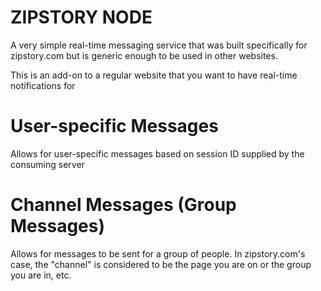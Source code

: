 # ZIPSTORY NODE
A very simple real-time messaging service that was built specifically for zipstory.com 
but is generic enough to be used in other websites. 

This is an add-on to a regular website that you want to have real-time notifications for
# User-specific Messages
Allows for user-specific messages based on session ID supplied by the consuming server
# Channel Messages (Group Messages)
Allows for messages to be sent for a group of people. In zipstory.com's case, 
the "channel" is considered to be the page you are on or the group you are in, etc.